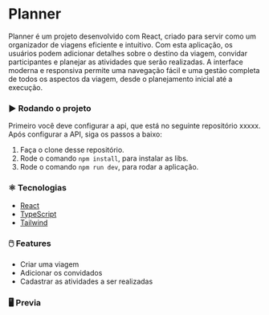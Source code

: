 # Planner

Planner é um projeto desenvolvido com React, criado para servir como um organizador de viagens eficiente e intuitivo. Com esta aplicação, os usuários podem adicionar detalhes sobre o destino da viagem, convidar participantes e planejar as atividades que serão realizadas. A interface moderna e responsiva permite uma navegação fácil e uma gestão completa de todos os aspectos da viagem, desde o planejamento inicial até a execução. 

### :arrow_forward: Rodando o projeto

Primeiro você deve configurar a api, que está no seguinte repositório xxxxx. Após configurar a API, siga os passos a baixo:

1. Faça o clone desse repositório.
2. Rode o comando `npm install`, para instalar as libs.
3. Rode o comando `npm run dev`, para rodar a aplicação. 

### :atom_symbol: Tecnologias 
* [React](https://react.dev/)
* [TypeScript](https://www.typescriptlang.org/)
* [Tailwind](https://tailwindcss.com/)

### :computer_mouse: Features
 
  * Criar uma viagem
  * Adicionar os convidados
  * Cadastrar as atividades a ser realizadas


### :desktop_computer: Previa
